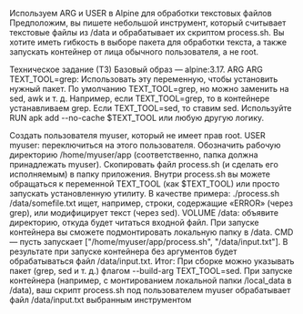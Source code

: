 Используем ARG и USER в Alpine для обработки текстовых файлов
Предположим, вы пишете небольшой инструмент, который считывает текстовые файлы из /data и обрабатывает их скриптом process.sh. Вы хотите иметь гибкость в выборе пакета для обработки текста, а также запускать контейнер от лица обычного пользователя, а не root.

Техническое задание (ТЗ)
Базовый образ — alpine:3.17.
ARG ARG TEXT_TOOL=grep: Использовать эту переменную, чтобы установить нужный пакет. По умолчанию TEXT_TOOL=grep, но можно заменить на sed, awk и т. д.
Например, если TEXT_TOOL=grep, то в контейнере устанавливаем grep.
Если TEXT_TOOL=sed, то ставим sed.
Используйте RUN apk add --no-cache $TEXT_TOOL или любую другую логику.

Создать пользователя myuser, который не имеет прав root.
USER myuser: переключиться на этого пользователя.
Обозначить рабочую директорию /home/myuser/app (соответственно, папка должна принадлежать myuser).
Скопировать файл process.sh (и сделать его исполняемым) в папку приложения. Внутри process.sh вы можете обращаться к переменной TEXT_TOOL (как $TEXT_TOOL) или просто запускать установленную утилиту.
В качестве примера: ./process.sh /data/somefile.txt ищет, например, строки, содержащие «ERROR» (через grep), или модифицирует текст (через sed).
VOLUME /data: объявите директорию, откуда будет читаться входной файл. При запуске контейнера вы сможете подмонтировать локальную папку в /data.
CMD — пусть запускает ["/home/myuser/app/process.sh", "/data/input.txt"]. В результате при запуске контейнера без аргументов будет обрабатываться файл /data/input.txt.
Итог: При сборке можно указывать пакет (grep, sed и т. д.) флагом --build-arg TEXT_TOOL=sed. При запуске контейнера (например, с монтированием локальной папки /local_data в /data), ваш скрипт process.sh под пользователем myuser обрабатывает файл /data/input.txt выбранным инструментом
